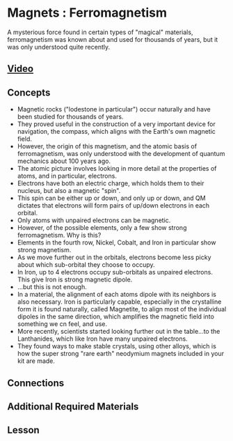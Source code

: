 # Magnets : Ferromagnetism
A mysterious force found in certain types of "magical" materials, ferromagnetism was known about and used for thousands of years, but it was only understood quite recently.

## [Video](https://vimeo.com/1031272573)

## Concepts
- Magnetic rocks ("lodestone in particular") occur naturally and have been studied for thousands of years.
- They proved useful in the construction of a very important device for navigation, the compass, which aligns with the Earth's own magnetic field.
- However, the origin of this magnetism, and the atomic basis of ferromagnetism, was only understood with the development of quantum mechanics about 100 years ago.
- The atomic picture involves looking in more detail at the properties of atoms, and in particular, electrons.
- Electrons have both an electric charge, which holds them to their nucleus, but also a magnetic "spin".
- This spin can be either up or down, and only up or down, and QM dictates that electrons will form pairs of up/down electrons in each orbital.
- Only atoms with unpaired electrons can be magnetic.
- However, of the possible elements, only a few show strong ferromagnetism. Why is this?
- Elements in the fourth row, Nickel, Cobalt, and Iron in particular show strong magnetism. 
- As we move further out in the orbitals, electrons become less picky about which sub-orbital they choose to occupy.
- In Iron, up to 4 electrons occupy sub-orbitals as unpaired electrons. This give Iron is strong magnetic dipole.
- ...but this is not enough.
- In a material, the alignment of each atoms dipole with its neighbors is also necessary. Iron is particularly capable, especially in the crystalline form it is found naturally, called Magnetite, to align most of the individual dipoles in the same direction, which amplifies the magnetic field into something we cn feel, and use.
- More recently, scientists started looking further out in the table...to the Lanthanides, which like Iron have many unpaired electrons.
- They found ways to make stable crystals, using other alloys, which is how the super strong "rare earth" neodymium magnets included in your kit are made.

## Connections

## Additional Required Materials

## Lesson
